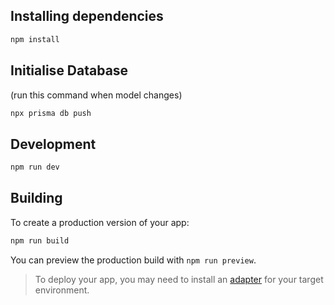 ## Installing dependencies

```bash
npm install
```

## Initialise Database

(run this command when model changes)

```bash
npx prisma db push
```
## Development
```bash
npm run dev
```

## Building

To create a production version of your app:

```bash
npm run build
```

You can preview the production build with `npm run preview`.

> To deploy your app, you may need to install an [adapter](https://kit.svelte.dev/docs/adapters) for your target environment.
